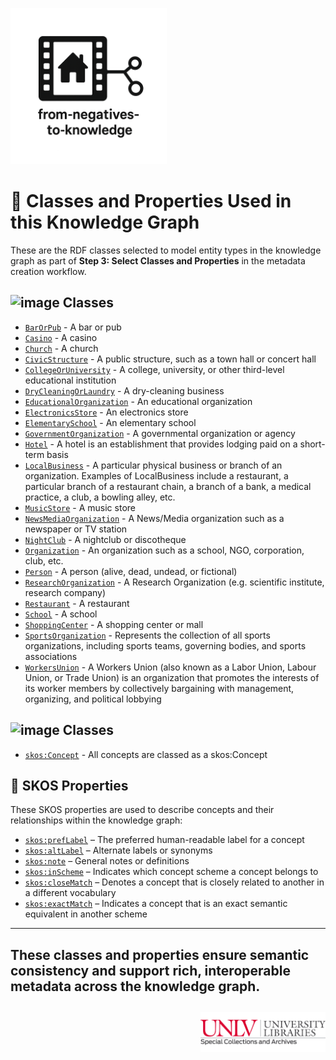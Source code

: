 <link rel="stylesheet" href="style.css">

<p align="left">
  <a href="https://darnellemelvin.github.io/from-negatives-to-knowledge">
    <img src="assets/images/negative2nodeInverse_logo.png" alt="Home" style="height: 250px;">
  </a>
</p>

# 🧩 Classes and Properties Used in this Knowledge Graph

These are the RDF classes selected to model entity types in the knowledge graph as part of **Step 3: Select Classes and Properties** in the metadata creation workflow.

## <img width="90" height="180" alt="image" src="https://github.com/user-attachments/assets/db185c42-afa2-4aef-b3c3-021357daf4ae" /> Classes

- [`BarOrPub`](https://schema.org/BarOrPub) - A bar or pub  
- [`Casino`](https://schema.org/Casino) - A casino  
- [`Church`](https://schema.org/Church) - A church  
- [`CivicStructure`](https://schema.org/CivicStructure) - A public structure, such as a town hall or concert hall  
- [`CollegeOrUniversity`](https://schema.org/CollegeOrUniversity)  - A college, university, or other third-level educational institution  
- [`DryCleaningOrLaundry`](https://schema.org/DryCleaningOrLaundry) - A dry-cleaning business  
- [`EducationalOrganization`](https://schema.org/EducationalOrganization) - An educational organization  
- [`ElectronicsStore`](https://schema.org/ElectronicsStore) - An electronics store  
- [`ElementarySchool`](https://schema.org/ElementarySchool) - An elementary school  
- [`GovernmentOrganization`](https://schema.org/GovernmentOrganization) - A governmental organization or agency  
- [`Hotel`](https://schema.org/Hotel) - A hotel is an establishment that provides lodging paid on a short-term basis  
- [`LocalBusiness`](https://schema.org/LocalBusiness) - A particular physical business or branch of an organization. Examples of LocalBusiness include a restaurant, a particular branch of a restaurant chain, a branch of a bank, a medical practice, a club, a bowling alley, etc.
- [`MusicStore`](https://schema.org/MusicStore) - A music store  
- [`NewsMediaOrganization`](https://schema.org/NewsMediaOrganization) - A News/Media organization such as a newspaper or TV station  
- [`NightClub`](https://schema.org/NightClub) - A nightclub or discotheque
- [`Organization`](https://schema.org/Organization) - An organization such as a school, NGO, corporation, club, etc.  
- [`Person`](https://schema.org/Person) - A person (alive, dead, undead, or fictional)  
- [`ResearchOrganization`](https://schema.org/ResearchOrganization) - A Research Organization (e.g. scientific institute, research company)  
- [`Restaurant`](https://schema.org/Restaurant) - A restaurant  
- [`School`](https://schema.org/School) - A school
- [`ShoppingCenter`](https://schema.org/ShoppingCenter) - A shopping center or mall
- [`SportsOrganization`](https://schema.org/SportsOrganization) - Represents the collection of all sports organizations, including sports teams, governing bodies, and sports associations  
- [`WorkersUnion`](https://schema.org/WorkersUnion) - A Workers Union (also known as a Labor Union, Labour Union, or Trade Union) is an organization that promotes the interests of its worker members by collectively bargaining with management, organizing, and political lobbying

## <img width="80" height="15" alt="image" src="https://github.com/user-attachments/assets/8421d8e1-e39e-4801-baaf-9b5a88fc294a" /> Classes

- [`skos:Concept`](https://www.w3.org/2004/02/skos/core#Concept) - All concepts are classed as a skos:Concept


## 📎 SKOS Properties

These SKOS properties are used to describe concepts and their relationships within the knowledge graph:

- [`skos:prefLabel`](https://www.w3.org/TR/skos-reference/#prefLabel) – The preferred human-readable label for a concept  
- [`skos:altLabel`](https://www.w3.org/TR/skos-reference/#altLabel) – Alternate labels or synonyms  
- [`skos:note`](https://www.w3.org/TR/skos-reference/#note) – General notes or definitions  
- [`skos:inScheme`](https://www.w3.org/TR/skos-reference/#inScheme) – Indicates which concept scheme a concept belongs to  
- [`skos:closeMatch`](https://www.w3.org/TR/skos-reference/#closeMatch) – Denotes a concept that is closely related to another in a different vocabulary  
- [`skos:exactMatch`](https://www.w3.org/TR/skos-reference/#exactMatch) – Indicates a concept that is an exact semantic equivalent in another scheme  

---

These classes and properties ensure semantic consistency and support rich, interoperable metadata across the knowledge graph.
---

<p style="text-align: right; margin-top: 2em;">
  <a href="https://special.library.unlv.edu/">
  <img src="assets/images/unlv_sca_logo.png" alt="UNLV Special Collections & Archives Logo" style="max-width: 200px;">
  </a>
</p>
